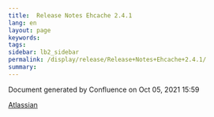 ```yaml
---
title:  Release Notes Ehcache 2.4.1  
lang: en
layout: page
keywords:
tags:
sidebar: lb2_sidebar
permalink: /display/release/Release+Notes+Ehcache+2.4.1/
summary:
---
```


Document generated by Confluence on Oct 05, 2021 15:59

[Atlassian](http://www.atlassian.com/)
